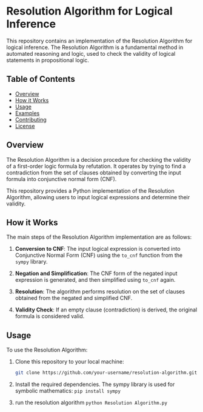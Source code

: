# Resolution Algorithm for Logical Inference

This repository contains an implementation of the Resolution Algorithm for logical inference. The Resolution Algorithm is a fundamental method in automated reasoning and logic, used to check the validity of logical statements in propositional logic.

## Table of Contents

- [Overview](#overview)
- [How it Works](#how-it-works)
- [Usage](#usage)
- [Examples](#examples)
- [Contributing](#contributing)
- [License](#license)

## Overview

The Resolution Algorithm is a decision procedure for checking the validity of a first-order logic formula by refutation. It operates by trying to find a contradiction from the set of clauses obtained by converting the input formula into conjunctive normal form (CNF).

This repository provides a Python implementation of the Resolution Algorithm, allowing users to input logical expressions and determine their validity.

## How it Works

The main steps of the Resolution Algorithm implementation are as follows:

1. **Conversion to CNF**: The input logical expression is converted into Conjunctive Normal Form (CNF) using the `to_cnf` function from the `sympy` library.

2. **Negation and Simplification**: The CNF form of the negated input expression is generated, and then simplified using `to_cnf` again.

3. **Resolution**: The algorithm performs resolution on the set of clauses obtained from the negated and simplified CNF.

4. **Validity Check**: If an empty clause (contradiction) is derived, the original formula is considered valid.

## Usage

To use the Resolution Algorithm:

1. Clone this repository to your local machine:

   ```bash
   git clone https://github.com/your-username/resolution-algorithm.git
2. Install the required dependencies. The sympy library is used for symbolic mathematics:
   `pip install sympy`
3. run the resolution algorithm `python Resolution Algorithm.py`
   
